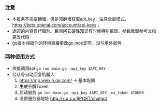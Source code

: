 
### 注意
- 本服务不需要翻墙，但是须翻墙获取api_key，注意全局模式，https://beta.openai.com/account/api-keys 。
- 返回的内容自行甄别。目测问它硬性知识有时候特别离谱。参数微调参考文档更改代码
- go版本根据你的环境直接更改go.mod即可，没引用外部包

### 两种使用方式
- 直接调用api
  `go run main.go -api_key $API_KEY`
- 公众号自动回复机器人
   1. https://mp.weixin.qq.com/ -> 基本配置
   2. 生成令牌Token
   3. 启动服务 `go run main.go -api_key $API_KEY -wx_token $TOKEN`
   4. 设置服务器地址 http://x.x.x.x:$PORT/chatgpt 

